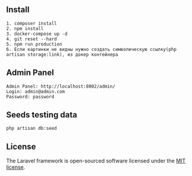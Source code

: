 ## Install

```
1. composer install
2. npm install
3. docker-compose up -d
4. git reset --hard
5. npm run production
6. Если картинки не видны нужно создать символическую ссылку(php artisan storage:link), из докер контейнера
```

## Admin Panel

```
Admin Panel: http://localhost:8002/admin/
Login: admin@admin.com
Password: password
```

## Seeds testing data

```
php artisan db:seed
```

## License

The Laravel framework is open-sourced software licensed under the [MIT license](https://opensource.org/licenses/MIT).
